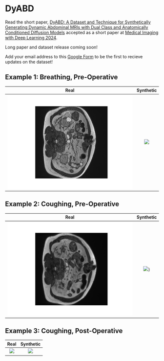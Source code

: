 # DyABD

Read the short paper, [DyABD: A Dataset and Technique for Synthetically Generating Dynamic Abdominal MRIs with Dual Class and Anatomically Conditioned Diffusion Models](https://openreview.net/pdf?id=fZoD19wN20) accepted as a short paper at [Medical Imaging with Deep Learning 2024](https://2024.midl.io/).

Long paper and dataset release coming soon!

Add your email address to this [Google Form](https://docs.google.com/forms/d/e/1FAIpQLSdS4C6qAKGJ1aod3U53-kaCO7P51rSQIK5Dzb7JCBerkf6ipg/viewform?pli=1&pli=1) to be the first to recieve updates on the dataset!


## Example 1: Breathing, Pre-Operative

Real | Synthetic
:-------------------------:|:-------------------------:
![](https://github.com/niamhbelton/DyABD/blob/main/examples/real/exercise_0_operative_0_1_Dataset422_Abdominal_000000.gif) | ![](https://github.com/niamhbelton/DyABD/blob/main/examples/syn/exercise_0_operative_0_1_Dataset422_Abdominal_000000%202.gif) |


## Example 2: Coughing, Pre-Operative

Real | Synthetic
:-------------------------:|:-------------------------:
![](https://github.com/niamhbelton/DyABD/blob/main/examples/real/exercise_1_operative_0_1_Dataset422_Abdominal_000002.gif )| ![](https://github.com/niamhbelton/DyABD/blob/main/examples/syn/exercise_1_operative_0_1_Dataset422_Abdominal_000002.gif))


## Example 3: Coughing, Post-Operative

Real | Synthetic
:-------------------------:|:-------------------------:
![](https://github.com/niamhbelton/DyABD/blob/main/examples/real/exercise_1_operative_1_2_Dataset422_Abdominal_000026.gif) | ![](https://github.com/niamhbelton/DyABD/blob/main/examples/syn/exercise_1_operative_1_2_Dataset422_Abdominal_000026.gif) 

